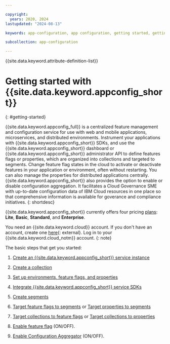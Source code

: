 ```yaml
---

copyright:
  years: 2020, 2024
lastupdated: "2024-08-13"

keywords: app-configuration, app configuration, getting started, getting started with app configuration

subcollection: app-configuration

---
```


{{site.data.keyword.attribute-definition-list}}

# Getting started with {{site.data.keyword.appconfig_short}}
{: #getting-started}

{{site.data.keyword.appconfig_full}} is a centralized feature management and configuration service for use with web and mobile applications, microservices, and distributed environments. Instrument your applications with {{site.data.keyword.appconfig_short}} SDKs, and use the {{site.data.keyword.appconfig_short}} dashboard or {{site.data.keyword.appconfig_short}} administrator API to define features flags or properties, which are organized into collections and targeted to segments. Change feature flag states in the cloud to activate or deactivate features in your application or environment, often without restarting. You can also manage the properties for distributed applications centrally.
{{site.data.keyword.appconfig_short}} also provides the option to enable or disable configuration aggregation. It facilitates a Cloud Governance SME with up-to-date configuration data of IBM Cloud resources in one place so that comprehensive information is available for goverance and compliance initiatives.
{: shortdesc}

{{site.data.keyword.appconfig_short}} currently offers four pricing [plans](/docs/app-configuration?topic=app-configuration-ac-faqs-usage#faq-ac-pricing): **Lite**, **Basic**, **Standard**, and **Enterprise**.

You need an {{site.data.keyword.cloud}} account. If you don't have an account, create one [here](https://cloud.ibm.com/registration/){: external}. Log in to your {{site.data.keyword.cloud_notm}} account.
{: note}

The basic steps that get you started:

1. [Create an {{site.data.keyword.appconfig_short}} service instance](/docs/app-configuration?topic=app-configuration-ac-create-an-instance)

1. [Create a collection](/docs/app-configuration?topic=app-configuration-ac-collections#ac-create-a-collection)

1. [Set up environments, feature flags, and properties](/docs/app-configuration?topic=app-configuration-ac-ff-prop-env)

1. [Integrate {{site.data.keyword.appconfig_short}} service SDKs](/docs/app-configuration?topic=app-configuration-ac-integrate-sdks)

1. [Create segments](/docs/app-configuration?topic=app-configuration-ac-segments#ac-create-segment)

1. [Target feature flags to segments](/docs/app-configuration?topic=app-configuration-ac-feature-flags#targeting-segment-with-feature-flag) or [Target properties to segments](/docs/app-configuration?topic=app-configuration-ac-properties#targeting-segment-with-properties)

1. [Target collections to feature flags](/docs/app-configuration?topic=app-configuration-ac-feature-flags#collection-target-feature-flags) or [Target collections to properties](/docs/app-configuration?topic=app-configuration-ac-properties#collection-target-properties)

1. [Enable feature flag](/docs/app-configuration?topic=app-configuration-ac-feature-flags#enabling-feature-flag) (ON/OFF).

1. [Enable Configuration Aggregator](/docs/app-configuration?topic=app-configuration-ac-configuration-aggregator#ac-enable-configuration-aggregator-single-account) (ON/OFF).
